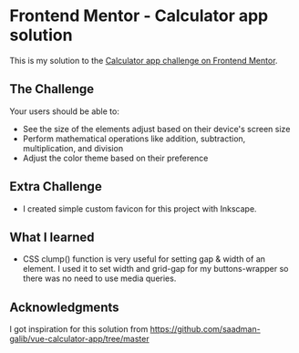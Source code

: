 # Frontend Mentor - Calculator app solution

This is my solution to the [Calculator app challenge on Frontend Mentor](https://www.frontendmentor.io/challenges/calculator-app-9lteq5N29).

## The Challenge
Your users should be able to:

- See the size of the elements adjust based on their device's screen size
- Perform mathematical operations like addition, subtraction, multiplication, and division
- Adjust the color theme based on their preference

## Extra Challenge
- I created simple custom favicon for this project with Inkscape.

## What I learned
- CSS clump() function is very useful for setting gap & width of an element. I used it to set width and grid-gap for my buttons-wrapper so there was no need to use media queries.

## Acknowledgments

I got inspiration for this solution from https://github.com/saadman-galib/vue-calculator-app/tree/master
